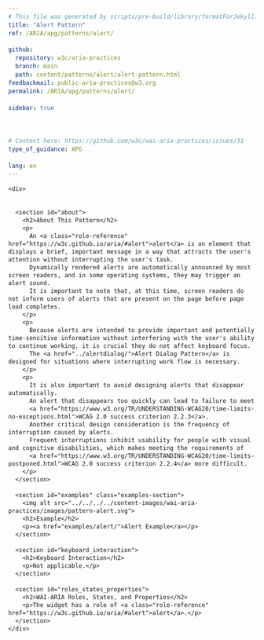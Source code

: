 ```yaml
---
# This file was generated by scripts/pre-build/library/formatForJekyll.js
title: "Alert Pattern"
ref: /ARIA/apg/patterns/alert/

github:
  repository: w3c/aria-practices
  branch: main
  path: content/patterns/alert/alert-pattern.html
feedbackmail: public-aria-practices@w3.org
permalink: /ARIA/apg/patterns/alert/

sidebar: true



# Context here: https://github.com/w3c/wai-aria-practices/issues/31
type_of_guidance: APG

lang: en
---
```

<meta charset="UTF-8" />
<meta content="width=device-width, initial-scale=1.0" name="viewport" />
<title>Alert Pattern</title>

<script src="../../../../content-assets/wai-aria-practices/shared/js/highlight.pack.js"></script>
<script src="../../../../content-assets/wai-aria-practices/shared/js/app.js"></script>
<script src="../../../../content-assets/wai-aria-practices/shared/js/skipto.js"></script>


<link 
  rel="stylesheet"
  href="{{ '/content-assets/wai-aria-practices/styles.css' | relative_url }}"
>
<!-- Code highlighting styles -->
<link 
  rel="stylesheet"
  href="{{ '/content-assets/wai-aria-practices/shared/css/github.css' | relative_url }}"
>

<script>
const addBodyClass = undefined;
const enableSidebar = true;
if (addBodyClass) document.body.classList.add(addBodyClass);
if (enableSidebar) document.body.classList.add('has-sidebar');
</script>
    

<script>
    const parentPage = window.location.pathname.match(
      /\/(patterns|practices|about)\//
    )?.[1];
    if (parentPage) {
      const parentHref = 'a[href*="' + parentPage + '"]';
      document.querySelector(parentHref).classList.add('active');
    }
  </script>
<div>

    <div>
      

      <section id="about">
        <h2>About This Pattern</h2>
        <p>
          An <a class="role-reference" href="https://w3c.github.io/aria/#alert">alert</a> is an element that displays a brief, important message in a way that attracts the user's attention without interrupting the user's task.
          Dynamically rendered alerts are automatically announced by most screen readers, and in some operating systems, they may trigger an alert sound.
          It is important to note that, at this time, screen readers do not inform users of alerts that are present on the page before page load completes.
        </p>
        <p>
          Because alerts are intended to provide important and potentially time-sensitive information without interfering with the user's ability to continue working, it is crucial they do not affect keyboard focus.
          The <a href="../alertdialog/">Alert Dialog Pattern</a> is designed for situations where interrupting work flow is necessary.
        </p>
        <p>
          It is also important to avoid designing alerts that disappear automatically.
          An alert that disappears too quickly can lead to failure to meet
          <a href="https://www.w3.org/TR/UNDERSTANDING-WCAG20/time-limits-no-exceptions.html">WCAG 2.0 success criterion 2.2.3</a>.
          Another critical design consideration is the frequency of interruption caused by alerts.
          Frequent interruptions inhibit usability for people with visual and cognitive disabilities, which makes meeting the requirements of
          <a href="https://www.w3.org/TR/UNDERSTANDING-WCAG20/time-limits-postponed.html">WCAG 2.0 success criterion 2.2.4</a> more difficult.
        </p>
      </section>

      <section id="examples" class="examples-section">
        <img alt src="../../../../content-images/wai-aria-practices/images/pattern-alert.svg">
        <h2>Example</h2>
        <p><a href="examples/alert/">Alert Example</a></p>
      </section>

      <section id="keyboard_interaction">
        <h2>Keyboard Interaction</h2>
        <p>Not applicable.</p>
      </section>

      <section id="roles_states_properties">
        <h2>WAI-ARIA Roles, States, and Properties</h2>
        <p>The widget has a role of <a class="role-reference" href="https://w3c.github.io/aria/#alert">alert</a>.</p>
      </section>
    </div>
  
</div>
<script 
  src="{{ '/content-assets/wai-aria-practices/shared/js/skipto.js' | relative_url }}"
></script>
